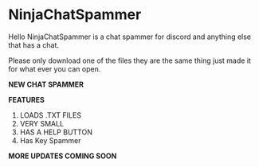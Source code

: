 # NinjaChatSpammer
Hello NinjaChatSpammer is a chat spammer for discord and anything else that has a chat.


Please only download one of the files they are the same thing just made it for what ever you can open.

**NEW CHAT SPAMMER**   
    
**FEATURES**
1. LOADS .TXT FILES
2. VERY SMALL
3. HAS A HELP BUTTON
4. Has Key Spammer
    

**MORE UPDATES COMING SOON**
